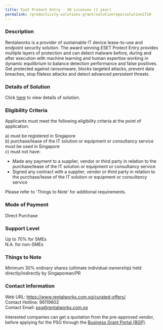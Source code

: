 ```yaml
---
title: Eset Protect Entry - 50 Licenses (1 year)
permalink: /productivity-solutions-grant/solutionrepo/solution2719
---
```


### Description

Rentalworks is a provider of sustainable IT device lease-to-use and endpoint security solution. The award winning ESET Protect Entry provides multiple layers of protection and can detect malware before, during and after execution with machine learning and human expertise working in dynamic equilibrium to balance detection performance and false positives. Get protected against ransomware, blocks targeted attacks, prevent data breaches, stop fileless attacks and detect advanced persistent threats.

### Details of Solution

Click <a href='https://www.gobusiness.gov.sg/images/psg/Rentalworks_20210245_Desensitised_Annex_3_Part_4.pdf' target='_blank' rel='noopener'>here</a> to view details of solution.

### Eligibility Criteria

Applicants must meet the following eligibility criteria at the point of application:

a) must be registered in Singapore <br>
b) purchase/lease of the IT solution or equipment or consultancy service must be used in Singapore <br>
c) must not have:
- Made any payment to a supplier, vendor or third party in relation to the purchase/lease of the IT solution or equipment or consultancy service
- Signed any contract with a supplier, vendor or third party in relation to the purchase/lease of the IT solution or equipment or consultancy service

Please refer to 'Things to Note' for additional requirements.

### Mode of Payment
Direct Purchase

### Support Level
Up to 70% for SMEs <br>
N.A. for non-SMEs

### Things to Note
Minimum 30% ordinary shares (ultimate individual ownership) held directly/indirectly by Singaporean/PR

### Contact Information
Web URL: https://www.rentalworks.com.sg/curated-offers/ <br>Contact Hotline: 96119602 <br>Contact Email: psg@rentalworks.com.sg <br>

Interested companies can get a quotation from the pre-approved vendor, before applying for the PSG through the <a target='_blank' rel='noopener' href='https://www.businessgrants.gov.sg/'>Business Grant Portal (BGP)</a>.
